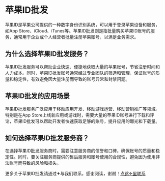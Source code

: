 # 苹果ID批发

苹果ID是苹果公司提供的一种数字身份识别系统，可以用于登录苹果设备和服务，如App Store、iCloud、iTunes等。苹果ID批发则是指批量购买苹果ID账号的服务，通常用于企业或个人经营者批量注册苹果账号，以满足业务需求。

## 为什么选择苹果ID批发服务？

苹果ID批发服务可以帮助企业快速、便捷地获取大量的苹果账号，节省注册时间和人力成本。同时，苹果ID批发账号通常经过专业团队的筛选和管理，保证账号的质量和稳定性，有效避免因大量注册而导致的账号异常和封禁问题。

## 苹果ID批发的应用场景

苹果ID批发服务广泛应用于移动应用开发、移动游戏运营、移动营销推广等领域。特别是在App Store上线新应用或游戏时，需要大量的苹果ID账号进行下载和评论，苹果ID批发可以帮助开发者快速获取足够的账号，提升应用的曝光和下载量。

## 如何选择苹果ID批发服务商？

在选择苹果ID批发服务商时，需要注意服务商的信誉和口碑，确保账号的质量和稳定性。同时，要关注服务商提供的售后服务和账号使用的合规性，避免因为使用非法账号而导致的风险和损失。

更多关于苹果ID批发请通过✈与我们联系，感谢阅读，谢谢！[点这✈里联系](https://a.k02.cc)